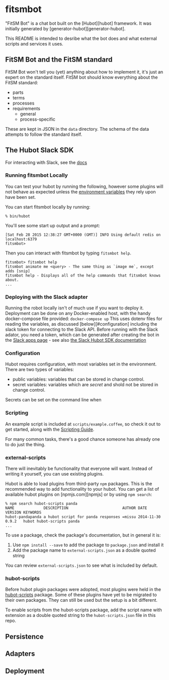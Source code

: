 # fitsmbot

"FitSM Bot" is a chat bot built on the [Hubot][hubot] framework. It was
initially generated by [generator-hubot][generator-hubot].

This README is intended to desribe what the bot does and what external scripts and services it uses.

## FitSM Bot and the FitSM standard

FitSM Bot won't tell you (yet) anything about how to implement it, it's just an expert on the standard itself.
FitSM bot should know everything about the FitSM standard:
  - parts
  - terms
  - processes
  - requirements
    - general
    - process-specific

These are kept in JSON in the `data` directory.
The schema of the data attempts to follow the standard itself.


## The Hubot Slack SDK

For interacting with Slack, see the [docs](https://slackapi.github.io/hubot-slack/)

### Running fitsmbot Locally

You can test your hubot by running the following, however some plugins will not
behave as expected unless the [environment variables](#configuration) they rely
upon have been set.

You can start fitsmbot locally by running:

    % bin/hubot

You'll see some start up output and a prompt:

    [Sat Feb 28 2015 12:38:27 GMT+0000 (GMT)] INFO Using default redis on localhost:6379
    fitsmbot>

Then you can interact with fitsmbot by typing `fitsmbot help`.

    fitsmbot> fitsmbot help
    fitsmbot animate me <query> - The same thing as `image me`, except adds [snip]
    fitsmbot help - Displays all of the help commands that fitsmbot knows about.
    ...

### Deploying with the Slack adapter

Running the robot locally isn't of much use if you want to deploy it.
Deployment can be done on any Docker-enabled host, with the handy docker-compose file provided: `docker-compose up`
This uses dotenv files for reading the variables, as discussed [below][#configuration] including the slack token for connecting to the Slack API.
Before running with the Slack adator, you need a token, which can be generated after creating the bot in the [Slack apps page](https://api.slack.com/apps) - see also [the Slack Hubot SDK documentation](https://slackapi.github.io/hubot-slack/#getting-a-slack-token)



### Configuration

Hubot requires configuration, with most variables set in the environment.
There are two types of variables:
 - public variables: variables that can be stored in change control.
 - secret variables: variables which are _secret_ and shold not be stored in change control.

Secrets can be set on the command line when 


### Scripting

An example script is included at `scripts/example.coffee`, so check it out to
get started, along with the [Scripting Guide][scripting-docs].

For many common tasks, there's a good chance someone has already one to do just
the thing.

[scripting-docs]: https://github.com/github/hubot/blob/master/docs/scripting.md

### external-scripts

There will inevitably be functionality that everyone will want. Instead of
writing it yourself, you can use existing plugins.

Hubot is able to load plugins from third-party `npm` packages. This is the
recommended way to add functionality to your hubot. You can get a list of
available hubot plugins on [npmjs.com][npmjs] or by using `npm search`:

    % npm search hubot-scripts panda
    NAME             DESCRIPTION                        AUTHOR DATE       VERSION KEYWORDS
    hubot-pandapanda a hubot script for panda responses =missu 2014-11-30 0.9.2   hubot hubot-scripts panda
    ...


To use a package, check the package's documentation, but in general it is:

1. Use `npm install --save` to add the package to `package.json` and install it
2. Add the package name to `external-scripts.json` as a double quoted string

You can review `external-scripts.json` to see what is included by default.


### hubot-scripts

Before hubot plugin packages were adopted, most plugins were held in the
[hubot-scripts][hubot-scripts] package. Some of these plugins have yet to be
migrated to their own packages. They can still be used but the setup is a bit
different.

To enable scripts from the hubot-scripts package, add the script name with
extension as a double quoted string to the `hubot-scripts.json` file in this
repo.

[hubot-scripts]: https://github.com/github/hubot-scripts

##  Persistence


## Adapters


## Deployment

